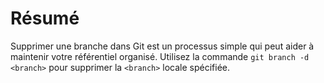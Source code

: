 # Résumé

Supprimer une branche dans Git est un processus simple qui peut aider à maintenir votre référentiel organisé. Utilisez la commande `git branch -d <branch>` pour supprimer la `<branch>` locale spécifiée.
